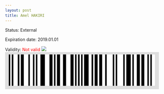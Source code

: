 ```yaml
---
layout: post
title: Amel HAKIRI
---
```


Status: External

Expiration date: 2019.01.01

Validity: <font color="red"> Not valid</font> 
![](/members/img/Amel_HAKIRI.png)
![](/members/img/bar.png)
